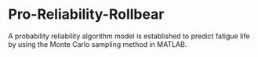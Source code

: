 # Pro-Reliability-Rollbear
A probability reliability algorithm model is established to predict fatigue life by using the Monte Carlo sampling method in MATLAB.
